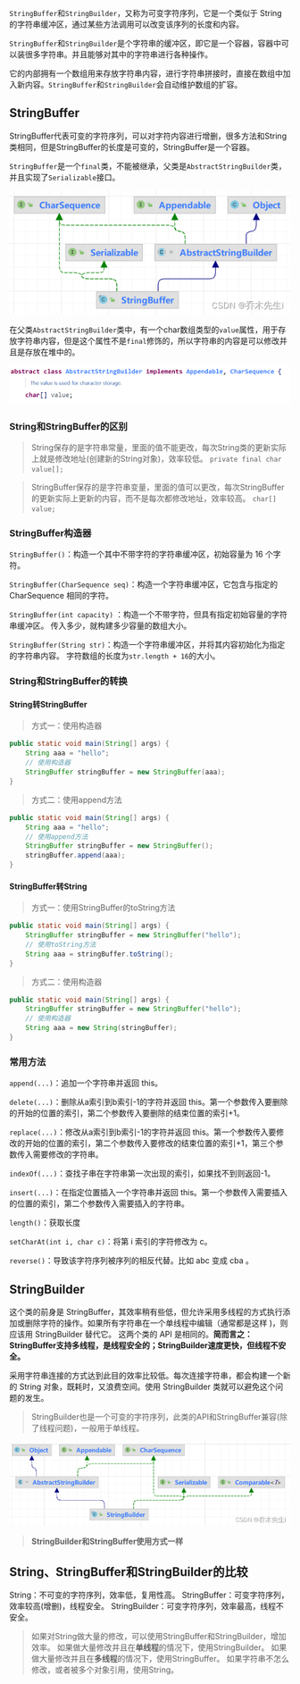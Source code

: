 
`StringBuffer`和`StringBuilder`，又称为可变字符序列，它是一个类似于 String 的字符串缓冲区，通过某些方法调用可以改变该序列的长度和内容。

`StringBuffer`和`StringBuilder`是个字符串的缓冲区，即它是一个容器，容器中可以装很多字符串。并且能够对其中的字符串进行各种操作。

它的内部拥有一个数组用来存放字符串内容，进行字符串拼接时，直接在数组中加入新内容。`StringBuffer`和`StringBuilder`会自动维护数组的扩容。

## StringBuffer

StringBuffer代表可变的字符序列，可以对字符内容进行增删，很多方法和String类相同，但是StringBuffer的长度是可变的，StringBuffer是一个容器。

`StringBuffer`是一个`final`类，不能被继承，父类是`AbstractStringBuilder`类，并且实现了`Serializable`接口。

![](assets/Java类StringBuffer和StringBuilder/dd3eb58707c11635af354b2cff9b8ce3_MD5.png)

在父类`AbstractStringBuilder`类中，有一个char数组类型的`value`属性，用于存放字符串内容，但是这个属性不是`final`修饰的，所以字符串的内容是可以修改并且是存放在堆中的。

![](assets/Java类StringBuffer和StringBuilder/6a6fdaaacc2a7734fdaae556381a9026_MD5.png)

### String和StringBuffer的区别

> String保存的是字符串常量，里面的值不能更改，每次String类的更新实际上就是修改地址(创建新的String对象)，效率较低。
> `private final char value[];`

> StringBuffer保存的是字符串变量，里面的值可以更改，每次StringBuffer的更新实际上更新的内容，而不是每次都修改地址，效率较高。
> `char[] value;`

### StringBuffer构造器

`StringBuffer()`：构造一个其中不带字符的字符串缓冲区，初始容量为 16 个字符。 

`StringBuffer(CharSequence seq)`：构造一个字符串缓冲区，它包含与指定的 CharSequence 相同的字符。 

`StringBuffer(int capacity)` ：构造一个不带字符，但具有指定初始容量的字符串缓冲区。 传入多少，就构建多少容量的数组大小。

`StringBuffer(String str)`：构造一个字符串缓冲区，并将其内容初始化为指定的字符串内容。 字符数组的长度为`str.length + 16`的大小。

### String和StringBuffer的转换

#### String转StringBuffer

> 方式一：使用构造器

```java
public static void main(String[] args) {
    String aaa = "hello";
    // 使用构造器
    StringBuffer stringBuffer = new StringBuffer(aaa);
}
```

> 方式二：使用append方法

```java
public static void main(String[] args) {
    String aaa = "hello";
    // 使用append方法
    StringBuffer stringBuffer = new StringBuffer();
    stringBuffer.append(aaa);
}
```

#### StringBuffer转String

> 方式一：使用StringBuffer的toString方法

```java
public static void main(String[] args) {
    StringBuffer stringBuffer = new StringBuffer("hello");
    // 使用toString方法
    String aaa = stringBuffer.toString();
}
```

> 方式二：使用构造器

```java
public static void main(String[] args) {
    StringBuffer stringBuffer = new StringBuffer("hello");
    // 使用构造器
    String aaa = new String(stringBuffer);
}
```

### 常用方法

`append(...)`：追加一个字符串并返回 this。

`delete(...)`：删除从a索引到b索引-1的字符并返回 this。第一个参数传入要删除的开始的位置的索引，第二个参数传入要删除的结束位置的索引+1。

`replace(...)`：修改从a索引到b索引-1的字符并返回 this。第一个参数传入要修改的开始的位置的索引，第二个参数传入要修改的结束位置的索引+1，第三个参数传入需要修改的字符串。

`indexOf(...)`：查找子串在字符串第一次出现的索引，如果找不到则返回-1。

`insert(...)`：在指定位置插入一个字符串并返回 this。第一个参数传入需要插入的位置的索引，第二个参数传入需要插入的字符串。

`length()`：获取长度

`setCharAt(int i, char c)`：将第 i 索引的字符修改为 c。

`reverse()`：导致该字符序列被序列的相反代替。比如 abc 变成 cba 。


## StringBuilder

这个类的前身是 StringBuffer，其效率稍有些低，但允许采用多线程的方式执行添加或删除字符的操作。如果所有字符串在一个单线程中编辑（通常都是这样 )，则应该用 StringBuilder 替代它。 这两个类的 API 是相同的。**简而言之：StringBuffer支持多线程，是线程安全的；StringBuilder速度更快，但线程不安全。**

采用字符串连接的方式达到此目的效率比较低。每次连接字符串，都会构建一个新的 String 对象，既耗时，又浪费空间。使用 StringBuilder 类就可以避免这个问题的发生。

> StringBuilder也是一个可变的字符序列，此类的API和StringBuffer兼容(除了线程问题)，一般用于单线程。
> 
![](assets/Java类StringBuffer和StringBuilder/dd8dac4636046efe3047767d88231736_MD5.png)
> 
> **StringBuilder和StringBuffer使用方式一样**

## String、StringBuffer和StringBuilder的比较

String：不可变的字符序列，效率低，复用性高。
StringBuffer：可变字符序列，效率较高(增删)，线程安全。
StringBuilder：可变字符序列，效率最高，线程不安全。

> 如果对String做大量的修改，可以使用StringBuffer和StringBuilder，增加效率。
> 如果做大量修改并且在**单线程**的情况下，使用StringBuilder。
> 如果做大量修改并且在**多线程**的情况下，使用StringBuffer。
> 如果字符串不怎么修改，或者被多个对象引用，使用String。
